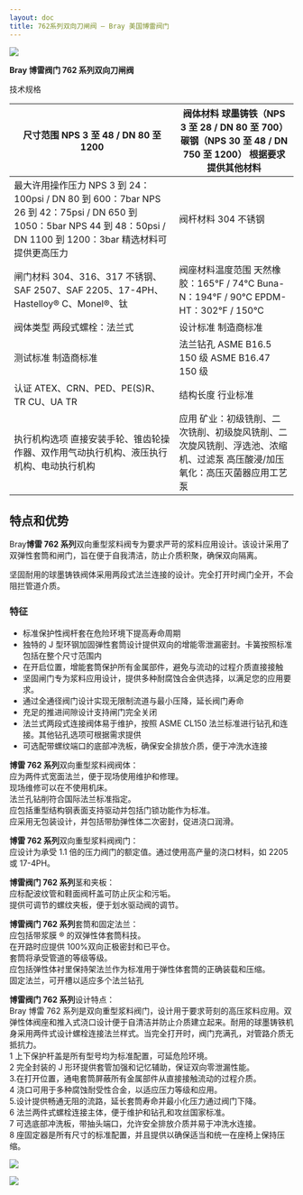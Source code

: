```yaml
---
layout: doc
title: 762系列双向刀闸阀 – Bray 美国博雷阀门
---
```


![](/2022/10/download-4-1.png)

**Bray 博雷阀门 762 系列双向刀闸阀**

技术规格

| 尺寸范围 NPS 3 至 48 / DN 80 至 1200                                                                                                                                    | 阀体材料 球墨铸铁（NPS 3 至 28 / DN 80 至 700） 碳钢（NPS 30 至 48 / DN 750 至 1200） 根据要求提供其他材料                |
| ----------------------------------------------------------------------------------------------------------------------------------------------------------------------- | ------------------------------------------------------------------------------------------------------------------------- |
| 最大许用操作压力 NPS 3 到 24：100psi / DN 80 到 600：7bar NPS 26 到 42：75psi / DN 650 到 1050：5bar NPS 44 到 48：50psi / DN 1100 到 1200：3bar 精选材料可提供更高压力 | 阀杆材料 304 不锈钢                                                                                                       |
| 闸门材料 304、316、317 不锈钢、SAF 2507、SAF 2205、17-4PH、Hastelloy® C、Monel®、钛                                                                                     | 阀座材料温度范围 天然橡胶：165°F / 74°C Buna-N：194°F / 90°C EPDM-HT：302°F / 150°C                                       |
| 阀体类型 两段式螺栓：法兰式                                                                                                                                             | 设计标准 制造商标准                                                                                                       |
| 测试标准 制造商标准                                                                                                                                                     | 法兰钻孔 ASME B16.5 150 级 ASME B16.47 150 级                                                                             |
| 认证 ATEX、CRN、PED、PE(S)R、TR CU、UA TR                                                                                                                               | 结构长度 行业标准                                                                                                         |
| 执行机构选项 直接安装手轮、锥齿轮操作器、双作用气动执行机构、液压执行机构、电动执行机构                                                                                 | 应用 矿业：初级铣削、二次铣削、初级旋风铣削、二次旋风铣削、浮选池、浓缩机、过滤泵 高压酸浸/加压氧化：高压灭菌器应用工艺泵 |

## 特点和优势

Bray**博雷 762 系列**双向重型浆料阀专为要求严苛的浆料应用设计。该设计采用了双弹性套筒和闸门，旨在便于自我清洁，防止介质积聚，确保双向隔离。

坚固耐用的球墨铸铁阀体采用两段式法兰连接的设计。完全打开时阀门全开，不会阻拦管道介质。

### 特征

- 标准保护性阀杆套在危险环境下提高寿命周期
- 独特的 J 型环钢加固弹性套筒设计提供双向的增能零泄漏密封。卡簧按照标准包括在整个尺寸范围内
- 在开启位置，增能套筒保护所有金属部件，避免与流动的过程介质直接接触
- 坚固闸门专为浆料应用设计，提供多种耐腐蚀合金供选择，以满足您的应用要求。
- 通过全通径阀门设计实现无限制流道与最小压降，延长阀门寿命
- 充足的推进间隙设计支持闸门完全关闭
- 法兰式两段式连接阀体易于维护，按照 ASME CL150 法兰标准进行钻孔和连接。其他钻孔选项可根据需求提供
- 可选配带螺纹端口的底部冲洗板，确保安全排放介质，便于冲洗水连接

**博雷 762 系列**双向重型浆料阀阀体：  
应为两件式宽面法兰，便于现场使用维护和修理。  
现场维修可以在不使用机床。  
法兰孔钻削符合国际法兰标准指定。  
应包括重型结构钢表面支持驱动并包括门锁功能作为标准。  
应采用无包装设计，并包括带肋弹性体二次密封，促进浇口润滑。

**博雷 762 系列**双向重型浆料阀阀门：  
应设计为承受 1.1 倍的压力阀门的额定值。通过使用高产量的浇口材料，如 2205 或 17-4PH。

**博雷阀门 762 系列**茎和夹板：  
应标配波纹管和鞋面阀杆盖可防止灰尘和污垢。  
提供可调节的螺纹夹板，便于划水驱动阀的调节。

**博雷阀门 762 系列**套筒和固定法兰：  
应包括带浆膜 ® 的双弹性体套筒科技。  
在开路时应提供 100%双向正极密封和已平仓。  
套筒将承受管道的等级等级。  
应包括弹性体衬里保持架法兰作为标准用于弹性体套筒的正确装载和压缩。  
固定法兰，可开槽以适应多个法兰钻孔

**博雷阀门 762 系列**设计特点：  
Bray 博雷 762 系列是双向重型浆料阀门，设计用于要求苛刻的高压浆料应用。双弹性体阀座和推入式浇口设计便于自清洁并防止介质建立起来。耐用的球墨铸铁机身采用两件式设计螺栓连接法兰样式。当完全打开时，阀门充满孔，对管路介质无抵抗力。  
1 上下保护杆盖是所有型号均为标准配置，可延危险环境。  
2 完全封装的 J 形环提供套管加强和记忆辅助，保证双向零泄漏性能。  
3.在打开位置，通电套筒屏蔽所有金属部件从直接接触流动的过程介质。  
4 浇口可用于多种腐蚀耐受性合金，以适应压力等级和应用。  
5.设计提供畅通无阻的流路，延长套筒寿命并最小化压力通过阀门下降。  
6 法兰两件式螺栓连接主体，便于维护和钻孔和攻丝国家标准。  
7 可选底部冲洗板，带抽头端口，允许安全排放介质并易于冲洗水连接。  
8 座固定器是所有尺寸的标准配置，并且提供以确保适当和统一在座椅上保持压缩。

![](/2022/10/%E6%88%AA%E5%B1%8F2022-10-15-%E4%B8%8B%E5%8D%885.52.02-1024x567.png)

![](/2022/10/%E6%88%AA%E5%B1%8F2022-10-15-%E4%B8%8B%E5%8D%885.52.10-1024x653.png)
